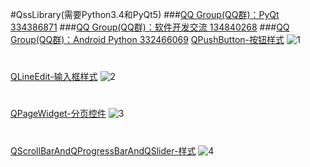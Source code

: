 #QssLibrary(需要Python3.4和PyQt5)
###[QQ Group(QQ群)：PyQt 334386871](http://shang.qq.com/wpa/qunwpa?idkey=32c97f52f285586aa17f8216de36a02ff2dc4f83d5e988c0bacb8227a27ed6f3 "PyQt 334386871")
###[QQ Group(QQ群)：软件开发交流 134840268](http://shang.qq.com/wpa/qunwpa?idkey=9917e86d88ff8911fe6d90e88a0e311a4afbcc70adf0f29ee636bec8207b9fc7 "软件开发交流群 134840268")
###[QQ Group(QQ群)：Android Python 332466069](http://shang.qq.com/wpa/qunwpa?idkey=9d68b0b4750a4002f46728af273f7e1a54dc521381c296f60d51961c43fe631d "Android Python 332466069")
[QPushButton-按钮样式](https://github.com/892768447/QssLibrary/blob/master/Screenshot/QPushButton.jpg "QPushButton-按钮样式")
![1](https://github.com/892768447/QssLibrary/blob/master/Screenshot/QPushButton.jpg)
#
[QLineEdit-输入框样式](https://github.com/892768447/QssLibrary/blob/master/Screenshot/QLineEdit.jpg "QLineEdit-输入框样式")
![2](https://github.com/892768447/QssLibrary/blob/master/Screenshot/QLineEdit.jpg)
#
[QPageWidget-分页控件](https://github.com/892768447/QssLibrary/blob/master/Screenshot/QPageWidget.jpg "QPageWidget-分页控件")
![3](https://github.com/892768447/QssLibrary/blob/master/Screenshot/QPageWidget.jpg)
#
[QScrollBarAndQProgressBarAndQSlider-样式](https://github.com/892768447/QssLibrary/blob/master/Screenshot/QScrollBarAndQProgressBarAndQSlider.jpg "QScrollBarAndQProgressBarAndQSlider-样式")
![4](https://github.com/892768447/QssLibrary/blob/master/Screenshot/QScrollBarAndQProgressBarAndQSlider.jpg)